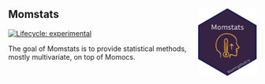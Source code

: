
<!-- README.md is generated from README.Rmd. Please edit that file -->

## Momstats <a href='http://momx.github.io/Momstats'><img src='man/figures/logo.png' align="right" height="139" /></a>

<!-- badges: start -->

[![Lifecycle:
experimental](https://img.shields.io/badge/lifecycle-experimental-orange.svg)](https://www.tidyverse.org/lifecycle/#experimental)
<!-- badges: end -->

The goal of Momstats is to provide statistical methods, mostly
multivariate, on top of Momocs.
